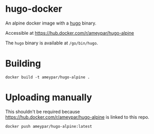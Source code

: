 # hugo-docker
An alpine docker image with a [hugo](https://gohugo.io/) binary.

Accessible at https://hub.docker.com/r/ameypar/hugo-alpine

The `hugo` binary is available at `/go/bin/hugo`.

# Building
```
docker build -t ameypar/hugo-alpine .
```

# Uploading manually

This shouldn't be required because https://hub.docker.com/r/ameypar/hugo-alpine is linked to this repo.
```
docker push ameypar/hugo-alpine:latest
```
